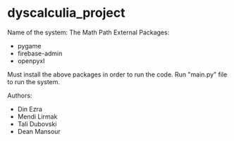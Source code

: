 # dyscalculia_project

Name of the system: The Math Path
External Packages:
- pygame
- firebase-admin
- openpyxl

Must install the above packages in order to run the code.
Run "main.py" file to run the system.

Authors:
- Din Ezra
- Mendi Lirmak
- Tali Dubovski
- Dean Mansour
